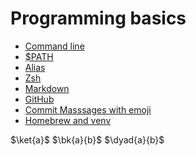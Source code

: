 # Programming basics

- [Command line](./linux.md)
- [$PATH](./path.md)
- [Alias](./alias.md)
- [Zsh](./zsh.md)
- [Markdown](./markdown.md)
- [GitHub](./github/github.md)
- [Commit Masssages with emoji](./github/commitMessage.md)
- [Homebrew and venv](./packageManager.md)


$\ket{a}$
$\bk{a}{b}$
$\dyad{a}{b}$